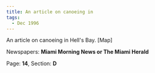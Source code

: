 ```yaml
---  
title: An article on canoeing in  
tags:  
  - Dec 1996  
---  
```

  
An article on canoeing in Hell's Bay. [Map]  
  
Newspapers: **Miami Morning News or The Miami Herald**  
  
Page: **14**, Section: **D** 
